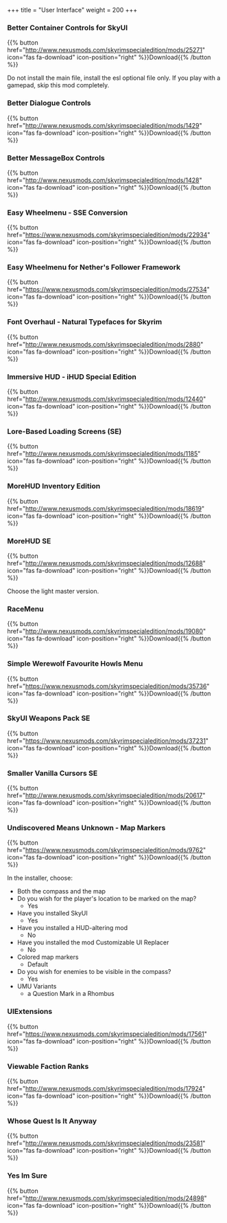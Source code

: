 +++
title = "User Interface"
weight = 200
+++

### Better Container Controls for SkyUI
{{% button href="http://www.nexusmods.com/skyrimspecialedition/mods/25271" icon="fas fa-download" icon-position="right" %}}Download{{% /button %}}

Do not install the main file, install the esl optional file only. If you play with a gamepad, skip this mod completely.

### Better Dialogue Controls
{{% button href="http://www.nexusmods.com/skyrimspecialedition/mods/1429" icon="fas fa-download" icon-position="right" %}}Download{{% /button %}}

### Better MessageBox Controls
{{% button href="http://www.nexusmods.com/skyrimspecialedition/mods/1428" icon="fas fa-download" icon-position="right" %}}Download{{% /button %}}

### Easy Wheelmenu - SSE Conversion
{{% button href="https://www.nexusmods.com/skyrimspecialedition/mods/22934" icon="fas fa-download" icon-position="right" %}}Download{{% /button %}}

### Easy Wheelmenu for Nether's Follower Framework
{{% button href="https://www.nexusmods.com/skyrimspecialedition/mods/27534" icon="fas fa-download" icon-position="right" %}}Download{{% /button %}}

### Font Overhaul - Natural Typefaces for Skyrim
{{% button href="http://www.nexusmods.com/skyrimspecialedition/mods/2880" icon="fas fa-download" icon-position="right" %}}Download{{% /button %}}

### Immersive HUD - iHUD Special Edition
{{% button href="http://www.nexusmods.com/skyrimspecialedition/mods/12440" icon="fas fa-download" icon-position="right" %}}Download{{% /button %}}

### Lore-Based Loading Screens (SE)
{{% button href="http://www.nexusmods.com/skyrimspecialedition/mods/1185" icon="fas fa-download" icon-position="right" %}}Download{{% /button %}}

### MoreHUD Inventory Edition
{{% button href="http://www.nexusmods.com/skyrimspecialedition/mods/18619" icon="fas fa-download" icon-position="right" %}}Download{{% /button %}}

### MoreHUD SE
{{% button href="http://www.nexusmods.com/skyrimspecialedition/mods/12688" icon="fas fa-download" icon-position="right" %}}Download{{% /button %}}

Choose the light master version.

### RaceMenu
{{% button href="http://www.nexusmods.com/skyrimspecialedition/mods/19080" icon="fas fa-download" icon-position="right" %}}Download{{% /button %}}

### Simple Werewolf Favourite Howls Menu
{{% button href="https://www.nexusmods.com/skyrimspecialedition/mods/35736" icon="fas fa-download" icon-position="right" %}}Download{{% /button %}}

### SkyUI Weapons Pack SE
{{% button href="https://www.nexusmods.com/skyrimspecialedition/mods/37231" icon="fas fa-download" icon-position="right" %}}Download{{% /button %}}

### Smaller Vanilla Cursors SE
{{% button href="http://www.nexusmods.com/skyrimspecialedition/mods/20617" icon="fas fa-download" icon-position="right" %}}Download{{% /button %}}

### Undiscovered Means Unknown - Map Markers
{{% button href="https://www.nexusmods.com/skyrimspecialedition/mods/9762" icon="fas fa-download" icon-position="right" %}}Download{{% /button %}}

In the installer, choose:

* Both the compass and the map
* Do you wish for the player's location to be marked on the map?
    * Yes
* Have you installed SkyUI
    * Yes
* Have you installed a HUD-altering mod
    * No
* Have you installed the mod Customizable UI Replacer
    * No
* Colored map markers
    * Default
* Do you wish for enemies to be visible in the compass?
    * Yes
* UMU Variants
    * a Question Mark in a Rhombus

### UIExtensions
{{% button href="https://www.nexusmods.com/skyrimspecialedition/mods/17561" icon="fas fa-download" icon-position="right" %}}Download{{% /button %}}

### Viewable Faction Ranks
{{% button href="http://www.nexusmods.com/skyrimspecialedition/mods/17924" icon="fas fa-download" icon-position="right" %}}Download{{% /button %}}

### Whose Quest Is It Anyway
{{% button href="http://www.nexusmods.com/skyrimspecialedition/mods/23581" icon="fas fa-download" icon-position="right" %}}Download{{% /button %}}

### Yes Im Sure
{{% button href="http://www.nexusmods.com/skyrimspecialedition/mods/24898" icon="fas fa-download" icon-position="right" %}}Download{{% /button %}}

